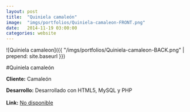 ```yaml
---
layout:	post
title:	"Quiniela camaleón"
image:	"imgs/portfolios/Quiniela-camaleon-FRONT.png"
date:   2014-11-19 03:00:00
categories: website
---
```

![Quiniela camaleon]({{ "/imgs/portfolios/Quiniela-camaleon-BACK.png" | prepend: site.baseurl }})

#Quiniela camaleón

**Cliente:** Camaleón

**Desarrollo:** Desarrollado con HTML5, MySQL y PHP
<br><br>
**Link:**
<a class="link" href="#" target="blank"> No disponible</a>